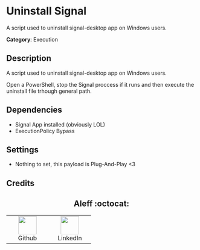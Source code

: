 # Uninstall Signal

A script used to uninstall signal-desktop app on Windows users.

**Category**: Execution

## Description

A script used to uninstall signal-desktop app on Windows users.

Open a PowerShell, stop the Signal proccess if it runs and then execute the uninstall file trhough general path.

## Dependencies

* Signal App installed (obviously LOL)
* ExecutionPolicy Bypass

## Settings

- Nothing to set, this payload is Plug-And-Play <3

## Credits

<h2 align="center"> Aleff :octocat: </h2>
<div align=center>
<table>
  <tr>
    <td align="center" width="96">
      <a href="https://github.com/aleff-github">
        <img src=https://github.com/aleff-github/aleff-github/blob/main/img/github.png?raw=true width="48" height="48" />
      </a>
      <br>Github
    </td>
    <td align="center" width="96">
      <a href="https://www.linkedin.com/in/alessandro-greco-aka-aleff/">
        <img src=https://github.com/aleff-github/aleff-github/blob/main/img/linkedin.png?raw=true width="48" height="48" />
      </a>
      <br>LinkedIn
    </td>
  </tr>
</table>
</div>
